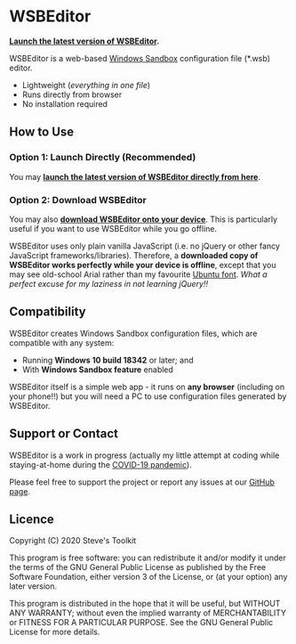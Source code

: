 # WSBEditor

**[Launch the latest version of WSBEditor](https://leesteve.tk/WSBEditor/WSBEditor.html).**

WSBEditor is a web-based [Windows Sandbox](https://docs.microsoft.com/en-us/windows/security/threat-protection/windows-sandbox/windows-sandbox-overview) configuration file (*.wsb) editor.

- Lightweight (_everything in one file_)
- Runs directly from browser
- No installation required

## How to Use

### Option 1: Launch Directly (Recommended)
You may **[launch the latest version of WSBEditor directly from here](https://leesteve.tk/WSBEditor/WSBEditor.html)**.

### Option 2: Download WSBEditor
You may also **[download WSBEditor onto your device](https://github.com/leestevetk/WSBEditor/releases)**.  This is particularly useful if you want to use WSBEditor while you go offline.

WSBEditor uses only plain vanilla JavaScript (i.e. no jQuery or other fancy JavaScript frameworks/libraries).  Therefore, a **downloaded copy of WSBEditor works perfectly while your device is offline**, except that you may see old-school Arial rather than my favourite [Ubuntu font](https://design.ubuntu.com/font/).  _What a perfect excuse for my laziness in not learning jQuery!!_

## Compatibility

WSBEditor creates Windows Sandbox configuration files, which are compatible with any system:
- Running **Windows 10 build 18342** or later; and
- With **Windows Sandbox feature** enabled

WSBEditor itself is a simple web app - it runs on **any browser** (including on your phone!!) but you will need a PC to use configuration files generated by WSBEditor.

## Support or Contact

WSBEditor is a work in progress (actually my little attempt at coding while staying-at-home during the [COVID-19 pandemic](https://en.wikipedia.org/wiki/COVID-19_pandemic)).

Please feel free to support the project or report any issues at our [GitHub page](https://github.com/leestevetk/WSBEditor).

## Licence

Copyright (C) 2020 Steve's Toolkit

This program is free software: you can redistribute it and/or modify it under the terms of the GNU General Public License as published by the Free Software Foundation, either version 3 of the License, or (at your option) any later version.

This program is distributed in the hope that it will be useful, but WITHOUT ANY WARRANTY; without even the implied warranty of MERCHANTABILITY or FITNESS FOR A PARTICULAR PURPOSE. See the GNU General Public License for more details.


